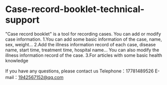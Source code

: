 # Case-record-booklet-technical-support
"Case record booklet" is a tool for recording cases. You can add or modify case information.
1.You can add some basic information of the case, name, sex, weight...
2.Add the illness information record of each case, disease name, start time, treatment time, hospital name... You can also modify the illness information record of the case.
3.For articles with some basic health knowledge

If you have any questions, please contact us
Telephone：17781489526    E-mail：1942567152@qq.com
